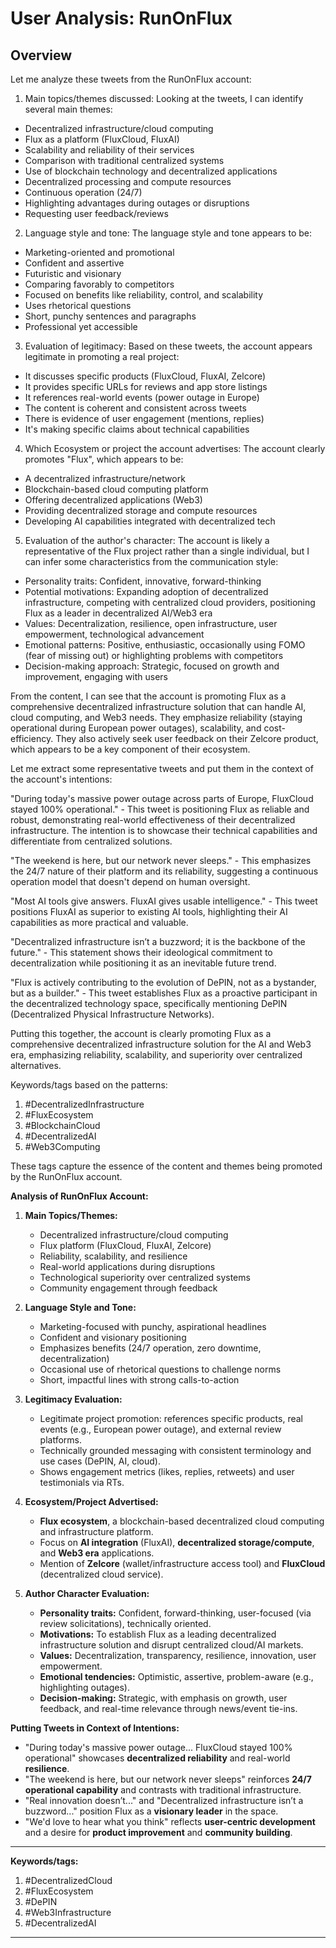 # User Analysis: RunOnFlux

## Overview

<think>
Let me analyze these tweets from the RunOnFlux account:

1. Main topics/themes discussed:
Looking at the tweets, I can identify several main themes:
- Decentralized infrastructure/cloud computing
- Flux as a platform (FluxCloud, FluxAI)
- Scalability and reliability of their services
- Comparison with traditional centralized systems
- Use of blockchain technology and decentralized applications
- Decentralized processing and compute resources
- Continuous operation (24/7)
- Highlighting advantages during outages or disruptions
- Requesting user feedback/reviews

2. Language style and tone:
The language style and tone appears to be:
- Marketing-oriented and promotional
- Confident and assertive
- Futuristic and visionary
- Comparing favorably to competitors
- Focused on benefits like reliability, control, and scalability
- Uses rhetorical questions
- Short, punchy sentences and paragraphs
- Professional yet accessible

3. Evaluation of legitimacy:
Based on these tweets, the account appears legitimate in promoting a real project:
- It discusses specific products (FluxCloud, FluxAI, Zelcore)
- It provides specific URLs for reviews and app store listings
- It references real-world events (power outage in Europe)
- The content is coherent and consistent across tweets
- There is evidence of user engagement (mentions, replies)
- It's making specific claims about technical capabilities

4. Which Ecosystem or project the account advertises:
The account clearly promotes "Flux", which appears to be:
- A decentralized infrastructure/network
- Blockchain-based cloud computing platform
- Offering decentralized applications (Web3)
- Providing decentralized storage and compute resources
- Developing AI capabilities integrated with decentralized tech

5. Evaluation of the author's character:
The account is likely a representative of the Flux project rather than a single individual, but I can infer some characteristics from the communication style:

- Personality traits: Confident, innovative, forward-thinking
- Potential motivations: Expanding adoption of decentralized infrastructure, competing with centralized cloud providers, positioning Flux as a leader in decentralized AI/Web3 era
- Values: Decentralization, resilience, open infrastructure, user empowerment, technological advancement
- Emotional patterns: Positive, enthusiastic, occasionally using FOMO (fear of missing out) or highlighting problems with competitors
- Decision-making approach: Strategic, focused on growth and improvement, engaging with users

From the content, I can see that the account is promoting Flux as a comprehensive decentralized infrastructure solution that can handle AI, cloud computing, and Web3 needs. They emphasize reliability (staying operational during European power outages), scalability, and cost-efficiency. They also actively seek user feedback on their Zelcore product, which appears to be a key component of their ecosystem.

Let me extract some representative tweets and put them in the context of the account's intentions:

"During today's massive power outage across parts of Europe, FluxCloud stayed 100% operational." - This tweet is positioning Flux as reliable and robust, demonstrating real-world effectiveness of their decentralized infrastructure. The intention is to showcase their technical capabilities and differentiate from centralized solutions.

"The weekend is here, but our network never sleeps." - This emphasizes the 24/7 nature of their platform and its reliability, suggesting a continuous operation model that doesn't depend on human oversight.

"Most AI tools give answers. FluxAI gives usable intelligence." - This tweet positions FluxAI as superior to existing AI tools, highlighting their AI capabilities as more practical and valuable.

"Decentralized infrastructure isn’t a buzzword; it is the backbone of the future." - This statement shows their ideological commitment to decentralization while positioning it as an inevitable future trend.

"Flux is actively contributing to the evolution of DePIN, not as a bystander, but as a builder." - This tweet establishes Flux as a proactive participant in the decentralized technology space, specifically mentioning DePIN (Decentralized Physical Infrastructure Networks).

Putting this together, the account is clearly promoting Flux as a comprehensive decentralized infrastructure solution for the AI and Web3 era, emphasizing reliability, scalability, and superiority over centralized alternatives.

Keywords/tags based on the patterns:
1. #DecentralizedInfrastructure
2. #FluxEcosystem
3. #BlockchainCloud
4. #DecentralizedAI
5. #Web3Computing

These tags capture the essence of the content and themes being promoted by the RunOnFlux account.
</think>

**Analysis of RunOnFlux Account:**

1. **Main Topics/Themes:**
   - Decentralized infrastructure/cloud computing
   - Flux platform (FluxCloud, FluxAI, Zelcore)
   - Reliability, scalability, and resilience
   - Real-world applications during disruptions
   - Technological superiority over centralized systems
   - Community engagement through feedback

2. **Language Style and Tone:**
   - Marketing-focused with punchy, aspirational headlines
   - Confident and visionary positioning
   - Emphasizes benefits (24/7 operation, zero downtime, decentralization)
   - Occasional use of rhetorical questions to challenge norms
   - Short, impactful lines with strong calls-to-action

3. **Legitimacy Evaluation:**
   - Legitimate project promotion: references specific products, real events (e.g., European power outage), and external review platforms.
   - Technically grounded messaging with consistent terminology and use cases (DePIN, AI, cloud).
   - Shows engagement metrics (likes, replies, retweets) and user testimonials via RTs.

4. **Ecosystem/Project Advertised:**
   - **Flux ecosystem**, a blockchain-based decentralized cloud computing and infrastructure platform.
   - Focus on **AI integration** (FluxAI), **decentralized storage/compute**, and **Web3 era** applications.
   - Mention of **Zelcore** (wallet/infrastructure access tool) and **FluxCloud** (decentralized cloud service).

5. **Author Character Evaluation:**
   - **Personality traits:** Confident, forward-thinking, user-focused (via review solicitations), technically oriented.
   - **Motivations:** To establish Flux as a leading decentralized infrastructure solution and disrupt centralized cloud/AI markets.
   - **Values:** Decentralization, transparency, resilience, innovation, user empowerment.
   - **Emotional tendencies:** Optimistic, assertive, problem-aware (e.g., highlighting outages).
   - **Decision-making:** Strategic, with emphasis on growth, user feedback, and real-time relevance through news/event tie-ins.

**Putting Tweets in Context of Intentions:**
- "During today's massive power outage... FluxCloud stayed 100% operational" showcases **decentralized reliability** and real-world **resilience**.
- "The weekend is here, but our network never sleeps" reinforces **24/7 operational capability** and contrasts with traditional infrastructure.
- "Real innovation doesn’t..." and "Decentralized infrastructure isn’t a buzzword..." position Flux as a **visionary leader** in the space.
- "We'd love to hear what you think" reflects **user-centric development** and a desire for **product improvement** and **community building**.

---

**Keywords/tags:**
1. #DecentralizedCloud
2. #FluxEcosystem
3. #DePIN
4. #Web3Infrastructure
5. #DecentralizedAI
---
